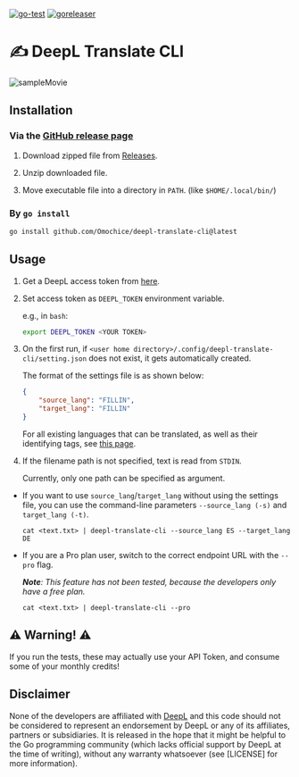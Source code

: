 [![go-test](https://github.com/Omochice/deepl-translate-cli/actions/workflows/ci.yml/badge.svg?branch=main)](https://github.com/Omochice/deepl-translate-cli/actions/workflows/ci.yml)
[![goreleaser](https://github.com/Omochice/deepl-translate-cli/actions/workflows/autorelease.yml/badge.svg)](https://github.com/Omochice/deepl-translate-cli/actions/workflows/autorelease.yml)

# ✍️ DeepL Translate CLI

![sampleMovie](https://i.gyazo.com/09a4801d44e85980f83666dceda0166e.gif)

## Installation

### Via the [GitHub release page](https://github.com/Omochice/deepl-translate-cli/releases)

1. Download zipped file from [Releases](https://github.com/Omochice/deepl-translate-cli/releases).

2. Unzip downloaded file.

3. Move executable file into a directory in `PATH`. (like `$HOME/.local/bin/`)

### By `go install`

```sh
go install github.com/Omochice/deepl-translate-cli@latest
```

## Usage

1. Get a DeepL access token from [here](https://www.deepl.com/docs-api).

2. Set access token as `DEEPL_TOKEN` environment variable.

    e.g., in `bash`:

    ```bash
    export DEEPL_TOKEN <YOUR TOKEN>
    ```

3. On the first run, if `<user home directory>/.config/deepl-translate-cli/setting.json` does not exist, it gets automatically created.

    The format of the settings file is as shown below:

    ```json
    {
    	"source_lang": "FILLIN",
    	"target_lang": "FILLIN"
    }
    ```

    For all existing languages that can be translated, as well as their identifying tags, see [this page](https://www.deepl.com/docs-api/translating-text/request/).

4. If the filename path is not specified, text is read from `STDIN`.

    Currently, only one path can be specified as argument.

-   If you want to use `source_lang`/`target_lang` without using the settings file, you can use the command-line parameters `--source_lang (-s)` and `target_lang (-t)`.

    ```console
    cat <text.txt> | deepl-translate-cli --source_lang ES --target_lang DE
    ```

-   If you are a Pro plan user, switch to the correct endpoint URL with the `--pro` flag.

    _**Note**: This feature has not been tested, because the developers only have a free plan._

    ```console
    cat <text.txt> | deepl-translate-cli --pro
    ```
## ⚠️ Warning! ⚠️

If you run the tests, these may actually use your API Token, and consume some of your monthly credits!

## Disclaimer

None of the developers are affiliated with [DeepL](https://www.deepl.com/) and this code should not be considered to represent an endorsement by DeepL or any of its affiliates, partners or subsidiaries. It is released in the hope that it might be helpful to the Go programming community (which lacks official support by DeepL at the time of writing), without any warranty whatsoever (see [LICENSE] for more information).
